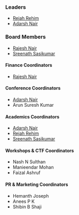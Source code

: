### Leaders

* [Rejah Rehim](mailto:rejah.rehim@owasp.org) 
* [Adarsh Nair](mailto:adarsh.nair@owasp.org )

### Board Members

* [Rajesh Nair](mailto:rajesh.nair@owasp.org) 
* [Sreenath Sasikumar](mailto:) 

#### Finance Coordinators

* [Rajesh Nair](mailto:rajesh.nair@owasp.org)

#### Conference Coordinators

* [Adarsh Nair](mailto:adarsh.nair@owasp.org )
* Arun Suresh Kumar

#### Academics Coordinators

* [Adarsh Nair](mailto:adarsh.nair@owasp.org )
* [Rejah Rehim](mailto:rejah.rehim@owasp.org)
* [Sreenath Sasikumar](mailto:sreenath.sasikumar@owasp.org)

#### Workshops & CTF Coordinators

* Nash N Sulthan
* Manieendar Mohan
* Faizal Ashruf

#### PR & Marketing Coordinators

* Hemanth Joseph
* Anees P K 
* Shibin B Shaji

